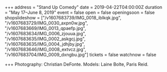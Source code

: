 +++
address = "Stand Up Comedy"
date = 2019-04-22T04:00:00Z
duration = "May 17–June 8, 2019"
event = false
open = false
openingsoon = false
shopslideshow = ["/v1607683739/IMG_0018_iblkqk.jpg", "/v1607683729/IMG_0030_axpn0w.jpg", "/v1607683669/IMG_0013_qpaefp.jpg", "/v1607683634/IMG_0006_zjouua.jpg", "/v1607683635/IMG_0002_askgcj.jpg", "/v1607683635/IMG_0004_jdhjby.jpg", "/v1607683646/IMG_0008_extvcz.jpg", "/v1607683704/IMG_0009_dxngbu.jpg"]
tickets = false
watchnow = false

+++
Photography: Christian DeFonte. Models: Laine Bolte, Paris Reid.